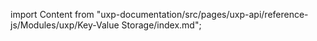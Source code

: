 
import Content from "uxp-documentation/src/pages/uxp-api/reference-js/Modules/uxp/Key-Value Storage/index.md";

<Content query="product=photoshop"/>

